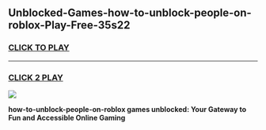 
## Unblocked-Games-how-to-unblock-people-on-roblox-Play-Free-35s22
<h3>
<a href="https://premium76.site?title=how-to-unblock-people-on-roblox&ref=10A">CLICK TO PLAY</a></h3>
<hr>

<h3>
<a href="https://premium76.site?title=how-to-unblock-people-on-roblox&ref=10A">CLICK 2 PLAY</a>
  
</h3>

<a href="https://premium76.site?title=how-to-unblock-people-on-roblox&ref=10A"><img src="https://clearcache.store/games.png"></a>


**how-to-unblock-people-on-roblox games unblocked: Your Gateway to Fun and Accessible Online Gaming**

